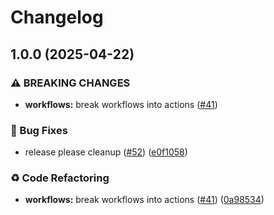 # Changelog

## 1.0.0 (2025-04-22)


### ⚠ BREAKING CHANGES

* **workflows:** break workflows into actions ([#41](https://github.com/MapColonies/shared-workflows/issues/41))

### 🐛 Bug Fixes

* release please cleanup ([#52](https://github.com/MapColonies/shared-workflows/issues/52)) ([e0f1058](https://github.com/MapColonies/shared-workflows/commit/e0f1058fb4bee4f89835709972e8ad6c8a3382f6))


### ♻️ Code Refactoring

* **workflows:** break workflows into actions ([#41](https://github.com/MapColonies/shared-workflows/issues/41)) ([0a98534](https://github.com/MapColonies/shared-workflows/commit/0a9853421116d3bcc4cae4681977857cbc518e51))
